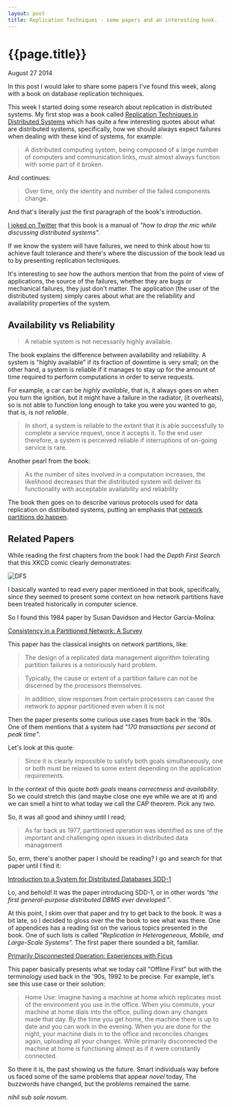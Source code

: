 ```yaml
---
layout: post
title: Replication Techniques - some papers and an interesting book.
---
```


# {{page.title}} #

<span class="meta">August 27 2014</span>

In this post I would lake to share some papers I've found this week,
along with a book on database replication techniques.

This week I started doing some research about replication in
distributed systems. My first stop was a book called
[Replication Techniques in Distributed Systems](http://www.amazon.com/Replication-Techniques-Distributed-Advances-Database/dp/0792398009/)
which has quite a few interesting quotes about what are distributed
systems, specifically, how we should always expect failures when
dealing with these kind of systems, for example:

>A distributed computing system, being composed of a large number of
>computers and communication links, must almost always function with
>some part of it broken.

And continues:

>Over time, only the identity and number of the failed components
>change.

And that's literally just the first paragraph of the book's
introduction.

[I joked on Twitter](https://twitter.com/old_sound/status/502916201224622080)
that this book is a manual of _"how to drop the mic while discussing
distributed systems"_.

If we know the system will have failures, we need to think about how
to achieve fault tolerance and there's where the discussion of the
book lead us to by presenting replication techniques.

It's interesting to see how the authors mention that from the point of
view of applications, the source of the failures, whether they are
bugs or mechanical failures, they just don't matter. The application
(the user of the distributed system) simply cares about what are the
reliability and availability properties of the system.

## Availability vs Reliability ##

>A reliable system is not necessarily highly available.

The book explains the difference between availability and
reliability. A system is "highly available" if its fraction of
downtime is very small; on the other hand, a system is reliable if it
manages to stay up for the amount of time required to perform
computations in order to serve requests.

For example, a car can be _highly available_, that is, it always goes
on when you turn the ignition, but it might have a failure in the
radiator, (it overheats), so is not able to function long enough to
take you were you wanted to go, that is, is not _reliable_.

>In short, a system is reliable to the extent that it is able
>successfully to complete a service request, once it accepts it. To
>the end user therefore, a system is perceived reliable if
>interruptions of on-going service is rare.

Another pearl from the book:

>As the number of sites involved in a computation increases, the
>likelihood decreases that the distributed system will deliver its
>functionality with acceptable availability and reliability

The book then goes on to describe various protocols used for data
replication on distributed systems, putting an emphasis that
[network partitions do happen](http://aphyr.com/posts/288-the-network-is-reliable).

## Related Papers ##

While reading the first chapters from the book I had the _Depth First
Search_ that this XKCD comic clearly demonstrates:

![DFS](http://imgs.xkcd.com/comics/dfs.png)

I basically wanted to read every paper mentioned in that book,
specifically, since they seemed to present some context on how network
partitions have been treated historically in computer science.

So I found this 1984 paper by Susan Davidson and Hector Garcia-Molina:

[Consistency in a Partitioned Network: A Survey](http://repository.upenn.edu/cgi/viewcontent.cgi?article=1669&context=cis_reports)

This paper has the classical insights on network partitions, like:

>The design of a replicated data management algorithm tolerating
>partition failures is a notoriously hard problem.

>Typically, the cause or extent of a partition failure can not be
>discerned by the processors themselves.

>In addition, slow responses from certain processors can cause the
>network to appear partitioned even when it is not

Then the paper presents some curious use cases from back in the
'80s. One of them mentions that a system had _"170 transactions per
second at peak time"_.

Let's look at this quote:

>Since it is clearly impossible to satisfy both goals simultaneously,
>one or both must be relaxed to some extent depending on the
>application requirements.

In the context of this quote _both goals_ means _correctness_ and
_availability_. So we could stretch this (and maybe close one eye
while we are at it) and we can smell a hint to what today we call the
CAP theorem. Pick any two.

So, it was all good and shinny until I read;

>As far back as 1977, partitioned operation was identified as one of
>the important and challenging open issues in distributed data
>management

So, erm, there's another paper I should be reading? I go and search
for that paper until I find it:

[Introduction to a System for Distributed Databases SDD-1](http://www.few.vu.nl/~kgr700/sdd1.pdf)

Lo, and behold! It was the paper introducing SDD-1, or in other words
_"the first general-purpose distributed DBMS ever developed."_.

At this point, I skim over that paper and try to get back to the
book. It was a bit late, so I decided to gloss over the the book to
see what was there. One of appendices has a reading list on the
various topics presented in the book. One of such lists is called
_"Replication in Heterogeneous, Mobile, and Large-Scale Systems"._ The
first paper there sounded a bit, familiar.

[Primarily Disconnected Operation: Experiences with Ficus](http://ftp.isi.edu/~johnh/PAPERS/Heidemann92a.pdf)

This paper basically presents what we today call "Offline First" but
with the terminology used back in the '90s, 1992 to be precise. For
example, let's see this use case or their solution:

>Home Use: Imagine having a machine at home which replicates most of
>the environment you use in the office. When you commute, your machine
>at home dials into the office, pulling down any changes made that
>day. By the time you get home, the machine there is up to date and you
>can work in the evening. When you are done for the night, your machine
>dials in to the office and reconciles changes again, uploading all
>your changes. While primarily disconnected the machine at home is
>functioning almost as if it were constantly connected.

So there it is, the past showing us the future. Smart individuals way
before us faced some of the same problems that appear _novel_ today,
The buzzwords have changed, but the problems remained the same.

_nihil sub sole novum_.
